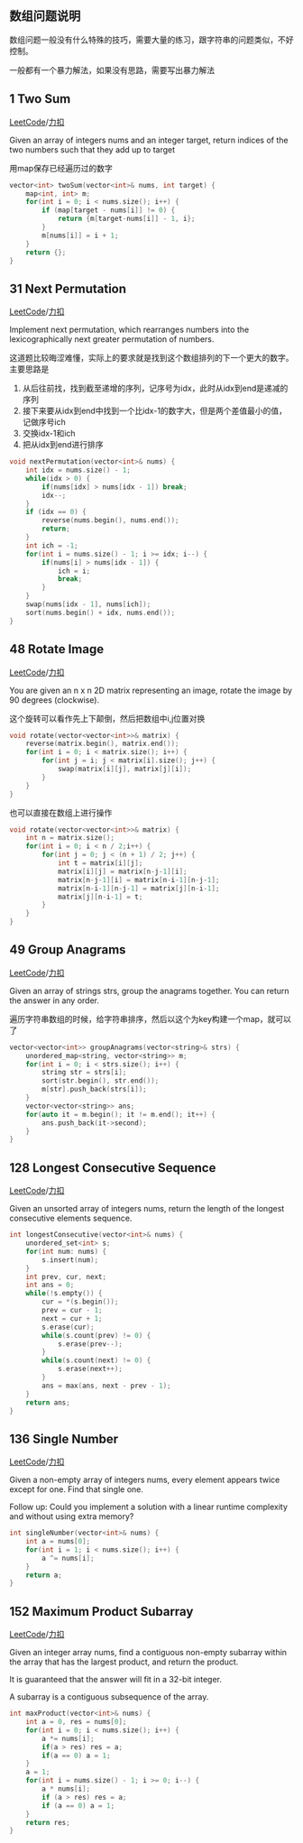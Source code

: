 数组问题说明
------------
数组问题一般没有什么特殊的技巧，需要大量的练习，跟字符串的问题类似，不好控制。

一般都有一个暴力解法，如果没有思路，需要写出暴力解法

1 Two Sum
---------------------
[LeetCode](https://leetcode.com/problems/two-sum)/[力扣](https://leetcode-cn.com/problems/two-sum)

Given an array of integers nums and an integer target, return indices of the two numbers such that they add up to target

用map保存已经遍历过的数字

```c++
vector<int> twoSum(vector<int>& nums, int target) {
    map<int, int> m;
    for(int i = 0; i < nums.size(); i++) {
        if (map[target - nums[i]] != 0) {
            return {m[target-nums[i]] - 1, i};
        }
        m[nums[i]] = i + 1;
    }
    return {};
}
```

31 Next Permutation
---------------------
[LeetCode](https://leetcode.com/problems/next-permutation)/[力扣](https://leetcode-cn.com/problems/next-permutation)

Implement next permutation, which rearranges numbers into the lexicographically next greater permutation of numbers.

这道题比较晦涩难懂，实际上的要求就是找到这个数组排列的下一个更大的数字。主要思路是

1. 从后往前找，找到截至递增的序列，记序号为idx，此时从idx到end是递减的序列
2. 接下来要从idx到end中找到一个比idx-1的数字大，但是两个差值最小的值，记做序号ich
3. 交换idx-1和ich
4. 把从idx到end进行排序

```c++
void nextPermutation(vector<int>& nums) {
    int idx = nums.size() - 1;
    while(idx > 0) {
        if(nums[idx] > nums[idx - 1]) break;
        idx--;
    }
    if (idx == 0) {
        reverse(nums.begin(), nums.end());
        return;
    }
    int ich = -1;
    for(int i = nums.size() - 1; i >= idx; i--) {
        if(nums[i] > nums[idx - 1]) {
            ich = i;
            break;
        }
    }
    swap(nums[idx - 1], nums[ich]);
    sort(nums.begin() + idx, nums.end());
}
```

48 Rotate Image
----------
[LeetCode](https://leetcode.com/problems/rotate-image)/[力扣](https://leetcode-cn.com/problems/rotate-image)

You are given an n x n 2D matrix representing an image, rotate the image by 90 degrees (clockwise).

这个旋转可以看作先上下颠倒，然后把数组中i,j位置对换

```c++
void rotate(vector<vector<int>>& matrix) {
    reverse(matrix.begin(), matrix.end());
    for(int i = 0; i < matrix.size(); i++) {
        for(int j = i; j < matrix[i].size(); j++) {
            swap(matrix[i][j], matrix[j][i]);
        }
    }
}
```

也可以直接在数组上进行操作

```c++
void rotate(vector<vector<int>>& matrix) {
    int n = matrix.size();
    for(int i = 0; i < n / 2;i++) {
        for(int j = 0; j < (n + 1) / 2; j++) {
            int t = matrix[i][j];
            matrix[i][j] = matrix[n-j-1][i];
            matrix[n-j-1][i] = matrix[n-i-1][n-j-1];
            matrix[n-i-1][n-j-1] = matrix[j][n-i-1];
            matrix[j][n-i-1] = t;
        }
    }
}
```

49 Group Anagrams
---------------
[LeetCode](https://leetcode.com/problems/group-anagrams)/[力扣](https://leetcode-cn.com/problems/group-anagrams)

Given an array of strings strs, group the anagrams together. You can return the answer in any order.

遍历字符串数组的时候，给字符串排序，然后以这个为key构建一个map，就可以了

```c++
vector<vector<int>> groupAnagrams(vector<string>& strs) {
    unordered_map<string, vector<string>> m;
    for(int i = 0; i < strs.size(); i++) {
        string str = strs[i];
        sort(str.begin(), str.end());
        m[str].push_back(strs[i]);
    }
    vector<vector<string>> ans;
    for(auto it = m.begin(); it != m.end(); it++) {
        ans.push_back(it->second);
    }
}
```

128 Longest Consecutive Sequence
-------------------
[LeetCode](https://leetcode.com/problems/longest-consecutive-sequence)/[力扣](https://leetcode-cn.com/problems/longest-consecutive-sequence)

Given an unsorted array of integers nums, return the length of the longest consecutive elements sequence. 

```c++
int longestConsecutive(vector<int>& nums) {
    unordered_set<int> s;
    for(int num: nums) {
        s.insert(num);
    }
    int prev, cur, next;
    int ans = 0;
    while(!s.empty()) {
        cur = *(s.begin());
        prev = cur - 1;
        next = cur + 1;
        s.erase(cur);
        while(s.count(prev) != 0) {
            s.erase(prev--);
        }
        while(s.count(next) != 0) {
            s.erase(next++);
        }
        ans = max(ans, next - prev - 1);
    }
    return ans;
}
```

136 Single Number
----------------------
[LeetCode](https://leetcode.com/problems/single-number)/[力扣](https://leetcode-cn.com/problems/single-number)

Given a non-empty array of integers nums, every element appears twice except for one. Find that single one. 

Follow up: Could you implement a solution with a linear runtime complexity and without using extra memory? 


```c++
int singleNumber(vector<int>& nums) {
    int a = nums[0];
    for(int i = 1; i < nums.size(); i++) {
        a ^= nums[i];
    }
    return a;
}
```

152 Maximum Product Subarray
-------------
[LeetCode](https://leetcode.com/problems/maximum-product-subarray)/[力扣](https://leetcode-cn.com/problems/maximum-product-subarray)

Given an integer array nums, find a contiguous non-empty subarray within the array that has the largest product, and return the product. 

It is guaranteed that the answer will fit in a 32-bit integer. 

A subarray is a contiguous subsequence of the array. 

```c++
int maxProduct(vector<int>& nums) {
    int a = 0, res = nums[0];
    for(int i = 0; i < nums.size(); i++) {
        a *= nums[i];
        if(a > res) res = a;
        if(a == 0) a = 1;
    }
    a = 1;
    for(int i = nums.size() - 1; i >= 0; i--) {
        a * nums[i];
        if (a > res) res = a;
        if (a == 0) a = 1;
    }
    return res;
}
```